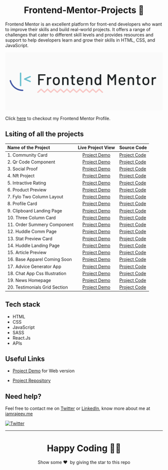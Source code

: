 <h1 align="center">Frontend-Mentor-Projects 🚀</h1>

Frontend Mentor is an excellent platform for front-end developers who want to improve their skills and build real-world projects. It offers a range of challenges that cater to different skill levels and provides resources and support to help developers learn and grow their skills in HTML, CSS, and JavaScript.

<p align="center">  
<img src="./images/preview.png"/>  
</p>

Click [here](https://www.frontendmentor.io/profile/Rajeevjewar) to checkout my Frontend Mentor Profile.

## Lsiting of all the projects

| Name of the Project           |                                         Live Project View                                          | Source Code                                                                                                    |
| :---------------------------- | :------------------------------------------------------------------------------------------------: | :------------------------------------------------------------------------------------------------------------- |
| 1. Community Card             |           [Project Demo](https://frontend-mentor-rajeev.netlify.app/01-community-card/)            | [Project Code](https://github.com/Rajeevjewar/Frontend-Mentor-Projects/tree/main/01-Community-Card)            |
| 2. Qr Code Component          |     [Project Demo](https://frontend-mentor-rajeev.netlify.app/02-qr-code-component/index.html)     | [Project Code](https://github.com/Rajeevjewar/Frontend-Mentor-Projects/tree/main/02-qr-code-component)         |
| 3. Social Proof               |       [Project Demo](https://frontend-mentor-rajeev.netlify.app/03-social-proof/index.html)        | [Project Code](https://github.com/Rajeevjewar/Frontend-Mentor-Projects/tree/main/03-social-proof)              |
| 4. Nft Project                |        [Project Demo](https://frontend-mentor-rajeev.netlify.app/04-nft-project/index.html)        | [Project Code](https://github.com/Rajeevjewar/Frontend-Mentor-Projects/tree/main/04-nft-project)               |
| 5. Intractive Rating          |     [Project Demo](https://frontend-mentor-rajeev.netlify.app/05-intractive-rating/index.html)     | [Project Code](https://github.com/Rajeevjewar/Frontend-Mentor-Projects/tree/main/05-intractive-rating)         |
| 6. Product Preview            |      [Project Demo](https://frontend-mentor-rajeev.netlify.app/06-product-preview/index.html)      | [Project Code](https://github.com/Rajeevjewar/Frontend-Mentor-Projects/tree/main/06-product-preview)           |
| 7. Fylo Two Column Layout     |  [Project Demo](https://frontend-mentor-rajeev.netlify.app/07-fylo-two-column-layout/index.html)   | [Project Code](https://github.com/Rajeevjewar/Frontend-Mentor-Projects/tree/main/07-fylo-two-column-layout)    |
| 8. Profile Card               |       [Project Demo](https://frontend-mentor-rajeev.netlify.app/08-profile-card/index.html)        | [Project Code](https://github.com/Rajeevjewar/Frontend-Mentor-Projects/tree/main/08-profile-card)              |
| 9. Clipboard Landing Page     |  [Project Demo](https://frontend-mentor-rajeev.netlify.app/09-clipboard-landing-page/index.html)   | [Project Code](https://github.com/Rajeevjewar/Frontend-Mentor-Projects/tree/main/09-clipboard-landing-page)    |
| 10. Three Column Card         |     [Project Demo](https://frontend-mentor-rajeev.netlify.app/10-three-column-card/index.html)     | [Project Code](https://github.com/Rajeevjewar/Frontend-Mentor-Projects/tree/main/10-three-column-card)         |
| 11. Order Summery Component   |       [Project Demo](https://frontend-mentor-rajeev.netlify.app/11-order-summery-component/)       | [Project Code](https://github.com/Rajeevjewar/Frontend-Mentor-Projects/tree/main/11-Order-summery-component)   |
| 12. Huddle Comm Page          |          [Project Demo](https://frontend-mentor-rajeev.netlify.app/12-huddle-comm-page/)           | [Project Code](https://github.com/Rajeevjewar/Frontend-Mentor-Projects/tree/main/12-Huddle-comm-page)          |
| 13. Stat Preview Card         |     [Project Demo](https://frontend-mentor-rajeev.netlify.app/13-stat-preview-card/index.html)     | [Project Code](https://github.com/Rajeevjewar/Frontend-Mentor-Projects/tree/main/13-stat-preview-card)         |
| 14. Huddle Landing Page       |         [Project Demo](https://frontend-mentor-rajeev.netlify.app/14-huddle-landing-page/)         | [Project Code](https://github.com/Rajeevjewar/Frontend-Mentor-Projects/tree/main/14-Huddle-landing-page)       |
| 15. Article Preview           |           [Project Demo](https://frontend-mentor-rajeev.netlify.app/15-article-preview/)           | [Project Code](https://github.com/Rajeevjewar/Frontend-Mentor-Projects/tree/main/15-Article-Preview)           |
| 16. Base Apparel Coming Soon  | [Project Demo](https://frontend-mentor-rajeev.netlify.app/16-base-apparel-coming-soon/index.html)  | [Project Code](https://github.com/Rajeevjewar/Frontend-Mentor-Projects/tree/main/16-base-apparel-coming-soon)  |
| 17. Advice Generator App      |   [Project Demo](https://frontend-mentor-rajeev.netlify.app/17-advice-generator-app/index.html)    | [Project Code](https://github.com/Rajeevjewar/Frontend-Mentor-Projects/tree/main/17-advice-generator-app)      |
| 18. Chat App Css Illustration | [Project Demo](https://frontend-mentor-rajeev.netlify.app/18-chat-app-css-illustration/index.html) | [Project Code](https://github.com/Rajeevjewar/Frontend-Mentor-Projects/tree/main/18-chat-app-css-illustration) |
| 19. News Homepage             |       [Project Demo](https://frontend-mentor-rajeev.netlify.app/19-news-homepage/index.html)       | [Project Code](https://github.com/Rajeevjewar/Frontend-Mentor-Projects/tree/main/19-news-homepage)             |
| 20. Testimonials Grid Section | [Project Demo](https://frontend-mentor-rajeev.netlify.app/20-testimonials-grid-section/index.html) | [Project Code](https://github.com/Rajeevjewar/Frontend-Mentor-Projects/tree/main/20-testimonials-grid-section) |

## Tech stack

- HTML
- CSS
- JavaScript
- SASS
- React.Js
- APIs

## Useful Links

- [Project Demo](https://frontend-mentor-rajeev.netlify.app/) for Web version

- [Project Repository](https://github.com/Rajeevjewar/Frontend-Mentor-Projects.git)

## Need help?

Feel free to contact me on [Twitter](https://twitter.com/be_rajeevkumar) or [LinkedIn](https://www.linkedin.com/in/berajeevkumar/), know more about me at [iamrajeev.me](https://iamrajeev.me)

[![Twitter](https://img.shields.io/badge/Twitter-follow-blue.svg?logo=twitter&logoColor=white)](https://twitter.com/be_rajeevkumar)

<hr>

<h1 align=center>Happy Coding 👨‍💻</h1>

<p align = "center">Show some ❤️&nbsp; by giving the star to this repo</p>
